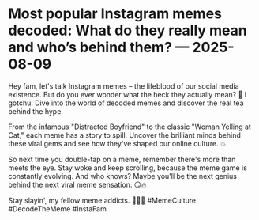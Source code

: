 # Most popular Instagram memes decoded: What do they really mean and who’s behind them? — 2025-08-09

Hey fam, let's talk Instagram memes – the lifeblood of our social media existence. But do you ever wonder what the heck they actually mean? 🤔 I gotchu. Dive into the world of decoded memes and discover the real tea behind the hype.

From the infamous "Distracted Boyfriend" to the classic "Woman Yelling at Cat," each meme has a story to spill. Uncover the brilliant minds behind these viral gems and see how they've shaped our online culture. 💥

So next time you double-tap on a meme, remember there's more than meets the eye. Stay woke and keep scrolling, because the meme game is constantly evolving. And who knows? Maybe you'll be the next genius behind the next viral meme sensation. 😏🔥

Stay slayin', my fellow meme addicts. 💁‍♀️✨ #MemeCulture #DecodeTheMeme #InstaFam